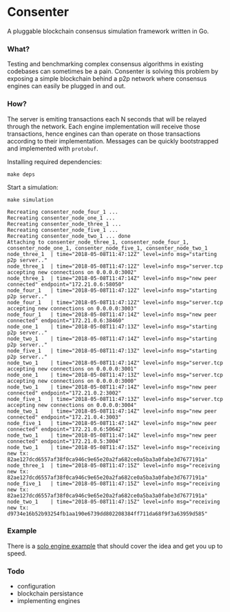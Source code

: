 # Consenter
A pluggable blockchain consensus simulation framework written in Go.

### What?
Testing and benchmarking complex consensus algorithms in existing codebases can sometimes be a pain. Consenter is solving this problem by exposing a simple blockchain behind a p2p network where consensus engines can easily be plugged in and out. 

### How?
The server is emiting transactions each N seconds that will be relayed through the network. Each engine implementation will receive those transactions, hence engines can than operate on those transactions according to their implementation. Messages can be quickly bootstrapped and implemented with `protobuf`.

Installing required dependencies:
```
make deps
```

Start a simulation:
```
make simulation
```

```
Recreating consenter_node_four_1 ...
Recreating consenter_node_one_1 ...
Recreating consenter_node_three_1 ...
Recreating consenter_node_five_1 ...
Recreating consenter_node_two_1 ... done
Attaching to consenter_node_three_1, consenter_node_four_1, consenter_node_one_1, consenter_node_five_1, consenter_node_two_1
node_three_1  | time="2018-05-08T11:47:12Z" level=info msg="starting p2p server.."
node_three_1  | time="2018-05-08T11:47:12Z" level=info msg="server.tcp accepting new connections on 0.0.0.0:3002"
node_three_1  | time="2018-05-08T11:47:14Z" level=info msg="new peer connected" endpoint="172.21.0.6:58050"
node_four_1   | time="2018-05-08T11:47:12Z" level=info msg="starting p2p server.."
node_four_1   | time="2018-05-08T11:47:12Z" level=info msg="server.tcp accepting new connections on 0.0.0.0:3003"
node_four_1   | time="2018-05-08T11:47:14Z" level=info msg="new peer connected" endpoint="172.21.0.6:38460"
node_one_1    | time="2018-05-08T11:47:13Z" level=info msg="starting p2p server.."
node_two_1    | time="2018-05-08T11:47:14Z" level=info msg="starting p2p server.."
node_five_1   | time="2018-05-08T11:47:13Z" level=info msg="starting p2p server.."
node_two_1    | time="2018-05-08T11:47:14Z" level=info msg="server.tcp accepting new connections on 0.0.0.0:3001"
node_one_1    | time="2018-05-08T11:47:13Z" level=info msg="server.tcp accepting new connections on 0.0.0.0:3000"
node_two_1    | time="2018-05-08T11:47:14Z" level=info msg="new peer connected" endpoint="172.21.0.2:3002"
node_five_1   | time="2018-05-08T11:47:13Z" level=info msg="server.tcp accepting new connections on 0.0.0.0:3004"
node_two_1    | time="2018-05-08T11:47:14Z" level=info msg="new peer connected" endpoint="172.21.0.4:3003"
node_five_1   | time="2018-05-08T11:47:14Z" level=info msg="new peer connected" endpoint="172.21.0.6:50642"
node_two_1    | time="2018-05-08T11:47:14Z" level=info msg="new peer connected" endpoint="172.21.0.5:3004"
node_two_1    | time="2018-05-08T11:47:15Z" level=info msg="receiving new tx: 82ae127dcd6557af38f0ca946c9e65e20a2fa682ce0a5ba3a0fabe3d7677191a"
node_three_1  | time="2018-05-08T11:47:15Z" level=info msg="receiving new tx: 82ae127dcd6557af38f0ca946c9e65e20a2fa682ce0a5ba3a0fabe3d7677191a"
node_five_1   | time="2018-05-08T11:47:15Z" level=info msg="receiving new tx: 82ae127dcd6557af38f0ca946c9e65e20a2fa682ce0a5ba3a0fabe3d7677191a"
node_two_1    | time="2018-05-08T11:47:15Z" level=info msg="receiving new tx: d9734e16b52b93254fb1aa190e6739dd802208384ff711da68f9f3a63959d585"
```

### Example
There is a [solo engine example](https://github.com/anthdm/consenter/blob/master/pkg/consensus/solo/engine.go) that should cover the idea and get you up to speed. 

### Todo
- configuration
- blockchain persistance 
- implementing engines
